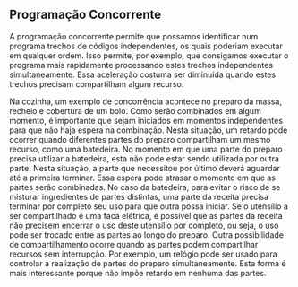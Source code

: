 ## Programação Concorrente

A programação concorrente permite que possamos identificar num programa trechos de códigos independentes, os quais poderiam executar em qualquer ordem. Isso permite, por exemplo, que consigamos executar o programa mais rapidamente processando estes trechos independentes simultaneamente. Essa aceleração costuma ser diminuída quando estes trechos precisam compartilham algum recurso. 

Na cozinha, um exemplo de concorrência acontece no preparo da massa, recheio e cobertura de um bolo. Como serão combinados em algum momento, é importante que sejam iniciados em momentos independentes para que não haja espera na combinação. Nesta situação, um retardo pode ocorrer quando diferentes partes do preparo compartilham um mesmo recurso, como uma batedeira. No momento em que uma parte do preparo precisa utilizar a batedeira, esta não pode estar sendo utilizada por outra parte. Nesta situação, a parte que necessitou por último deverá aguardar até a primeira terminar. Essa espera pode atrasar o momento em que as partes serão combinadas. No caso da batedeira, para evitar o risco de se misturar ingredientes de partes distintas, uma parte da receita precisa terminar por completo seu uso para que outra possa iniciar. Se o utensílio a ser compartilhado é uma faca elétrica, é possível que as partes da receita não precisem encerrar o uso deste utensílio por completo, ou seja, o uso pode ser trocado entre as partes ao longo do preparo. Outra possibilidade de compartilhamento ocorre quando as partes podem compartilhar recursos sem interrupção. Por exemplo, um relógio pode ser usado para controlar a realização de partes do preparo simultaneamente. Esta forma é mais interessante porque não impõe retardo em nenhuma das partes.
